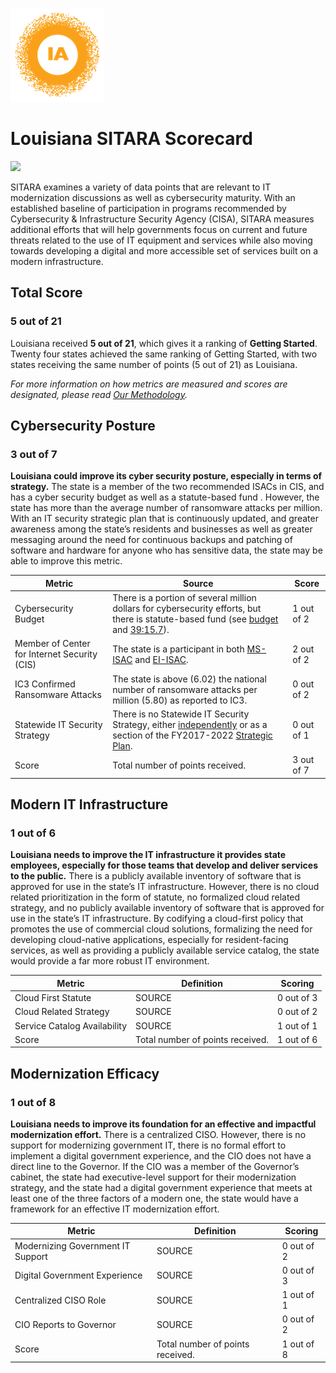![image](https://github.com/internetassociation/SITARA/blob/main/Assets/IA_Mark.png)

# Louisiana SITARA Scorecard

<img src="https://upload.wikimedia.org/wikipedia/commons/thumb/e/e0/Flag_of_Louisiana.svg/640px-Flag_of_Louisiana.svg.png" width="100" />

SITARA examines a variety of data points that are relevant to IT modernization discussions as well as cybersecurity maturity. With an established baseline of participation in programs recommended by Cybersecurity & Infrastructure Security Agency (CISA), SITARA measures additional efforts that will help governments focus on current and future threats related to the use of IT equipment and services while also moving towards developing a digital and more accessible set of services built on a modern infrastructure.

## Total Score

### 5 out of 21

Louisiana received **5 out of 21**, which gives it a ranking of **Getting Started**. Twenty four states achieved the same ranking of Getting Started, with two states receiving the same number of points (5 out of 21) as Louisiana.

*For more information on how metrics are measured and scores are designated, please read [Our Methodology](https://github.com/internetassociation/SITARA/blob/main/Data/Individual-Data/Our-Methodology.md).*

## Cybersecurity Posture

### 3 out of 7

**Louisiana could improve its cyber security posture, especially in terms of strategy.** The state is a member of the two recommended ISACs in CIS, and has a cyber security budget as well as a statute-based fund . However, the state has more than the average number of ransomware attacks per million. With an IT security strategic plan that is continuously updated, and greater awareness among the state’s residents and businesses as well as greater messaging around the need for continuous backups and patching of software and hardware for anyone who has sensitive data, the state may be able to improve this metric.

Metric | Source | Score
--- | --- | ---
Cybersecurity Budget | There is a portion of several million dollars for cybersecurity efforts, but there is statute-based fund (see [budget](https://www.doa.la.gov/opb/pub/FY21/StateBudgetFY21.pdf) and [39:15.7](https://legis.la.gov/Legis/Law.aspx?d=1186813)). | 1 out of 2
Member of Center for Internet Security (CIS) | The state is a participant in both [MS-ISAC](https://www.cisecurity.org/partners-state-government/) and [EI-ISAC](https://www.cisecurity.org/ei-isac/partners-ei-isac/). | 2 out of 2
IC3 Confirmed Ransomware Attacks | The state is above (6.02) the national number of ransomware attacks per million (5.80) as reported to IC3. | 0 out of 2
Statewide IT Security Strategy | There is no Statewide IT Security Strategy, either [independently](https://lacybercommission.la.gov/governance/) or as a section of the FY2017-2022 [Strategic Plan](https://www.doa.la.gov/Documents/pdfs/Office%20of%20Technology%20Services%20Strategic%20Plan_FY18-FY22.pdf). | 0 out of 1
Score | Total number of points received. | 3 out of 7

## Modern IT Infrastructure

### 1 out of 6

**Louisiana needs to improve the IT infrastructure it provides state employees, especially for those teams that develop and deliver services to the public.** There is a publicly available inventory of software that is approved for use in the state’s IT infrastructure. However, there is no cloud related prioritization in the form of statute, no formalized cloud related strategy, and no publicly available inventory of software that is approved for use in the state’s IT infrastructure. By codifying a cloud-first policy that promotes the use of commercial cloud solutions, formalizing the need for developing cloud-native applications, especially for resident-facing services, as well as providing a publicly available service catalog, the state would provide a far more robust IT environment.

Metric | Definition | Scoring
--- | --- | ---
Cloud First Statute | SOURCE | 0 out of 3
Cloud Related Strategy | SOURCE | 0 out of 2
Service Catalog Availability | SOURCE | 1 out of 1
Score | Total number of points received. | 1 out of 6

## Modernization Efficacy

### 1 out of 8

**Louisiana needs to improve its foundation for an effective and impactful modernization effort.** There is a centralized CISO. However, there is no support for modernizing government IT, there is no formal effort to implement a digital government experience, and the CIO does not have a direct line to the Governor. If the CIO was a member of the Governor’s cabinet, the state had executive-level support for their modernization strategy, and the state had a digital government experience that meets at least one of the three factors of a modern one, the state would have a framework for an effective IT modernization effort.

Metric | Definition | Scoring
--- | --- | ---
Modernizing Government IT Support | SOURCE | 0 out of 2
Digital Government Experience | SOURCE | 0 out of 3
Centralized CISO Role  | SOURCE | 1 out of 1
CIO Reports to Governor | SOURCE | 0 out of 2
Score | Total number of points received. | 1 out of 8